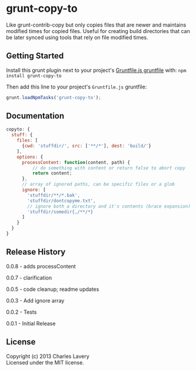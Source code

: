 # grunt-copy-to

Like grunt-contrib-copy but only copies files that are newer and maintains modified times for copied files. Useful for creating build directories that can be later synced using tools that rely on file modified times.

## Getting Started
Install this grunt plugin next to your project's [Gruntfile.js gruntfile][getting_started] with: `npm install grunt-copy-to`

Then add this line to your project's `Gruntfile.js` gruntfile:

```javascript
grunt.loadNpmTasks('grunt-copy-to');
```

[grunt]: http://gruntjs.com/
[getting_started]: https://github.com/gruntjs/grunt/blob/master/docs/getting_started.md

## Documentation

```javascript
copyto: {
  stuff: {
    files: [
      {cwd: 'stuffdir/', src: ['**/*'], dest: 'build/'}
    ],
    options: {
      processContent: function(content, path) {
          // do something with content or return false to abort copy
          return content;
      },
      // array of ignored paths, can be specific files or a glob
      ignore: [
        'stuffdir/**/*.bak',
        'stuffdir/dontcopyme.txt',
        // ignore both a directory and it's contents (brace expansion)
        'stuffdir/somedir{,/**/*}
      ]
    }
  }
}
```

## Release History

0.0.8 - adds processContent 

0.0.7 - clarification

0.0.5 - code cleanup; readme updates

0.0.3 - Add ignore array

0.0.2 - Tests

0.0.1 - Initial Release

## License
Copyright (c) 2013 Charles Lavery  
Licensed under the MIT license.
